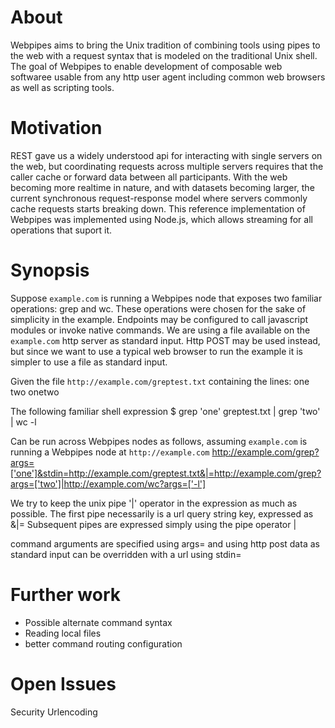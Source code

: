 # About
Webpipes aims to bring the Unix tradition of combining tools using pipes to the web with a request syntax that is modeled on the traditional Unix shell. The goal of Webpipes to enable development of composable web softwaree usable from any http user agent including common web browsers as well as scripting tools.

# Motivation
REST gave us a widely understood api for interacting with single servers on the web, but coordinating requests across multiple servers requires that the caller cache or forward data between all participants.
With the web becoming more realtime in nature, and with datasets becoming larger, the current synchronous request-response model where servers commonly cache requests starts breaking down.
This reference implementation of Webpipes was implemented using Node.js, which allows streaming for all operations that suport it.

# Synopsis
Suppose `example.com` is running a Webpipes node that exposes two familiar operations: grep and wc. These operations were chosen for the sake of simplicity in the example. Endpoints may be configured to call javascript modules or invoke native commands.
We are using a file available on the `example.com` http server as standard input. Http POST may be used instead, but since we want to use a typical web browser to run the example it is simpler to use a file as standard input.

Given the file `http://example.com/greptest.txt` containing the lines:
	one
	two
	onetwo

The following familiar shell expression
	$ grep 'one' greptest.txt | grep 'two' | wc -l

Can be run across Webpipes nodes as follows, assuming `example.com` is running a Webpipes node at `http://example.com`
	http://example.com/grep?args=['one']&stdin=http://example.com/greptest.txt&|=http://example.com/grep?args=['two']|http://example.com/wc?args=['-l']

We try to keep the unix pipe '|' operator in the expression as much as possible. The first pipe necessarily is a url query string key, expressed as
	&|=
Subsequent pipes are expressed simply using the pipe operator
	|

command arguments are specified using
	args=
and using http post data as standard input can be overridden with a url using
	stdin=


# Further work
- Possible alternate command syntax
- Reading local files
- better command routing configuration

# Open Issues
Security
Urlencoding
